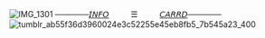 ![IMG_1301](https://github.com/user-attachments/assets/3414d564-8e1c-4ee2-91a1-f83b3cea8ff0)
──────[𝘐𝘕𝘍𝘖](https://t.me/autopsykiss)ㅤㅤㅤ☰ㅤㅤㅤ[𝘊𝘈𝘙𝘙𝘋](https://mothereater.carrd.co)──────
![tumblr_ab55f36d3960024e3c52255e45eb8fb5_7b545a23_400](https://github.com/user-attachments/assets/70291175-6a08-4665-8c43-da1a05591d12)
